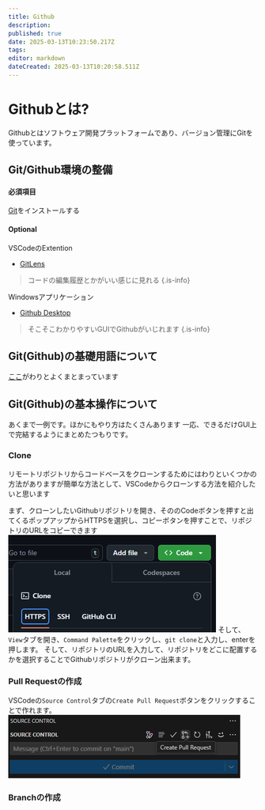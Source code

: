 ```yaml
---
title: Github
description: 
published: true
date: 2025-03-13T10:23:50.217Z
tags: 
editor: markdown
dateCreated: 2025-03-13T10:20:58.511Z
---
```


# Githubとは?
Githubとはソフトウェア開発プラットフォームであり、バージョン管理にGitを使っています。

## Git/Github環境の整備

#### 必須項目
[Git](https://git-scm.com/downloads/win)をインストールする

#### Optional
VSCodeのExtention
* [GitLens](https://marketplace.visualstudio.com/items?itemName=eamodio.gitlens)
> コードの編集履歴とかがいい感じに見れる
{.is-info}

Windowsアプリケーション
* [Github Desktop](https://desktop.github.com/download/)
> そこそこわかりやすいGUIでGithubがいじれます
{.is-info}

## Git(Github)の基礎用語について

[ここ](https://qiita.com/shinshingodmt/items/637cf9e5c6660509c460)がわりとよくまとまっています

## Git(Github)の基本操作について

あくまで一例です。ほかにもやり方はたくさんあります
一応、できるだけGUI上で完結するようにまとめたつもりです。

### Clone
リモートリポジトリからコードベースをクローンするためにはわりといくつかの方法がありますが簡単な方法として、VSCodeからクローンする方法を紹介したいと思います

まず、クローンしたいGithubリポジトリを開き、そののCodeボタンを押すと出てくるポップアップからHTTPSを選択し、コピーボタンを押すことで、リポジトリのURLをコピーできます
![githubrepourl.png](/githubrepourl.png)
そして、 `View`タブを開き、`Command Palette`をクリックし、`git clone`と入力し、enterを押します。
そして、リポジトリのURLを入力して、リポジトリをどこに配置するかを選択することでGithubリポジトリがクローン出来ます。

### Pull Requestの作成
VSCodeの`Source Control`タブの`Create Pull Request`ボタンをクリックすることで作れます。
![source_controll_pr.png](/source_controll_pr.png)

### Branchの作成
